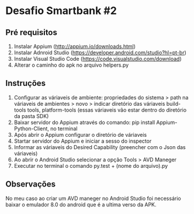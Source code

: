 # Desafio Smartbank #2
## Pré requisitos


1. Instalar Appium (http://appium.io/downloads.html)
2. Instalar Adnroid Studio (https://developer.android.com/studio?hl=pt-br)
3. Instalar Visual Studio Code (https://code.visualstudio.com/download)
4. Alterar o caminho do apk no arquivo helpers.py


## Instruções

1. Configurar as váriaveis de ambiente: propriedades do sistema > path na váriaveis de ambientes > novo > indicar diretório das váriaveis build-tools
tools, platform-tools (essas váriaveis vão estar dentro do diretório da pasta SDK)
2. Baixar servidor do Appium através do comando: pip install Appium-Python-Client, no terminal
3. Após abrir o Appium configurar o diretório de váriaveis 
4. Startar servidor do Appium e iniciar a sesso do inspector
5. Informar as váriaveis do Desired Capability (preencher com o Json das váriaveis)
6. Ao abrir o Android Studio selecionar a opção Tools > AVD Maneger
7. Executar no terminal o comando py.test + (nome do arquivo).py

## Observações

No meu caso ao criar um AVD maneger no Android Studio foi necessário baixar o emulador 8.0 do android que é a ultima verso da APK. 
